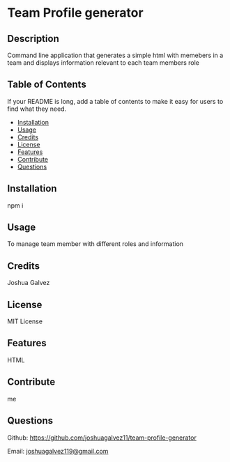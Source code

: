 
# Team Profile generator

## Description
Command line application that generates a simple html with memebers in a team and displays information relevant to each team members role

## Table of Contents
If your README is long, add a table of contents to make it easy for users to find what they need.
- [Installation](#installation)
- [Usage](#usage)
- [Credits](#credits)
- [License](#license)
- [Features](#features)
- [Contribute](#contribute)
- [Questions](#questions)

## Installation
npm i

## Usage
To manage team member with different roles and information  
    
## Credits
Joshua Galvez

## License
MIT License

## Features
HTML

## Contribute
me

## Questions
Github: https://github.com/joshuagalvez11/team-profile-generator

Email: joshuagalvez119@gmail.com
